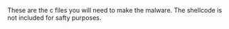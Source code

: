 These are the c files you will need to make the malware. The shellcode is not included for safty purposes.
